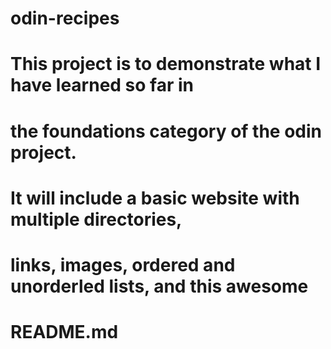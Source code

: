 # odin-recipes
# This project is to demonstrate what I have learned so far in 
# the foundations category of the odin project.
# It will include a basic website with multiple directories, 
# links, images, ordered and unorderled lists, and this awesome
# README.md